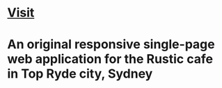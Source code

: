 # <a href="https://rusticcafe.com.au" target="_blank" rel="noopener noreferrer">Visit</a>
# An original responsive single-page web application for the Rustic cafe in Top Ryde city, Sydney
